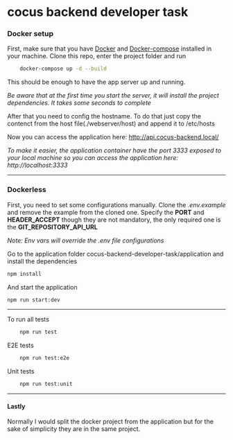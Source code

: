 # cocus backend developer task

### Docker setup

First, make sure that you have [Docker] and [Docker-compose] installed in your machine.
Clone this repo, enter the project folder and run 

``` bash
    docker-compose up -d --build
```

This should be enough to have the app server up and running.

_Be aware that at the first time you start the server, it will install the project dependencies. It takes some seconds to complete_

After that you need to config the hostname. To do that just copy the contenct from the host file(./webserver/host) and append it to /etc/hosts

Now you can access the application here: http://api.cocus-backend.local/

_To make it easier, the application container have the port 3333 exposed to your local machine so you can access the application here: http://localhost:3333_

___
### Dockerless

First, you need to set some configurations manually. Clone the _.env.example_ and remove the example from the cloned one. Specify the __PORT__ and __HEADER_ACCEPT__ though they are not mandatory, the only required one is the __GIT_REPOSITORY_API_URL__

_Note: Env vars will override the .env file configurations_

Go to the application folder cocus-backend-developer-task/application and install the dependencies

``` bash
npm install
```

And start the application

``` bash
npm run start:dev
```

---
To run all tests
``` bash
    npm run test
```

E2E tests
``` bash
    npm run test:e2e
```

Unit tests
``` bash
    npm run test:unit
```
___
#### Lastly

Normally I would split the docker project from the application but for the sake of simplicity they are in the same project.


[Docker]: https://docs.docker.com/engine/install/ubuntu/
[Docker-compose]: https://docs.docker.com/compose/install/
